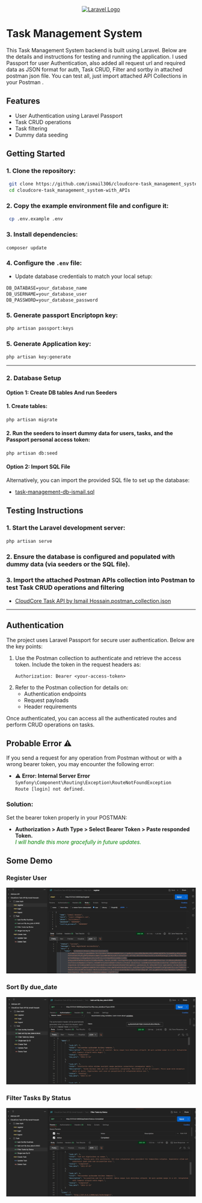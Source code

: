 <p align="center"><a href="https://laravel.com" target="_blank"><img src="https://raw.githubusercontent.com/laravel/art/master/logo-lockup/5%20SVG/2%20CMYK/1%20Full%20Color/laravel-logolockup-cmyk-red.svg" width="400" alt="Laravel Logo"></a></p>

# Task Management System

This Task Management System backend is built using Laravel. Below are the details and instructions for testing and running the application. I used Passport for user Authentication, also added all request url and required data as JSON format for auth, Task CRUD, Filter and sortby in attached postman json file.
You can test all, just import attached API Collections in your Postman .

## Features
- User Authentication using Laravel Passport
- Task CRUD operations
- Task filtering
- Dummy data seeding

## Getting Started

### 1. Clone the repository:
```bash
 git clone https://github.com/ismail306/cloudcore-task_management_system-with_APIs.git
 cd cloudcore-task_management_system-with_APIs
```

### 2. Copy the example environment file and configure it:
```bash
 cp .env.example .env
```

### 3. Install dependencies:
```bash
composer update
 ```

### 4. Configure the `.env` file:
- Update database credentials to match your local setup:
 ```env
DB_DATABASE=your_database_name
DB_USERNAME=your_database_user
DB_PASSWORD=your_database_password
```
### 5. Generate passport Encriptopn key:
 ```bash
php artisan passport:keys
 ```
### 5. Generate Application key:
 ```bash
php artisan key:generate
 ```
---

### 2. Database Setup

#### Option 1: Create DB tables And run Seeders

#### 1.  Create tables:
 ```bash
 php artisan migrate
 ```

#### 2. Run the seeders to insert dummy data for users, tasks, and the Passport personal access token:
```bash
php artisan db:seed
```

#### Option 2: Import SQL File

Alternatively, you can import the provided SQL file to set up the database:

- [task-management-db-ismail.sql](task-management-db-ismail.sql)


## Testing Instructions
### 1. Start the Laravel development server:
 ```bash
 php artisan serve
 ```
### 2. Ensure the database is configured and populated with dummy data (via seeders or the SQL file).
### 3. Import the attached Postman APIs collection into Postman to test Task CRUD operations and filtering
- [CloudCore Task API by Ismail Hossain.postman_collection.json](public/CloudCore%20Task%20API%20By%20Ismail%20Hossain.postman_collection.json)


---

## Authentication

The project uses Laravel Passport for secure user authentication. Below are the key points:

1. Use the Postman collection to authenticate and retrieve the access token. Include the token in the request headers as:
    ```
    Authorization: Bearer <your-access-token>
    ```
2. Refer to the Postman collection for details on:
    - Authentication endpoints
    - Request payloads
    - Header requirements

Once authenticated, you can access all the authenticated routes and perform CRUD operations on tasks.


## Probable Error ⚠️
If you send a request for any operation from Postman without or with a wrong bearer token, you may encounter the following error:

- ⚠️ **Error: Internal Server Error**  
  `Symfony\Component\Routing\Exception\RouteNotFoundException`  
  `Route [login] not defined.`

### Solution:
Set the bearer token properly in your POSTMAN:
- **Authorization > Auth Type > Select Bearer Token > Paste responded Token.**  
<span style="color: green;">_I will handle this more gracefully in future updates._</span>


## Some Demo 

### Register User
![Postman Demo 1](public/postManDemo1.jpg)

### Sort By due_date
![Postman Demo 2](public/postManDemo2.jpg)

### Filter Tasks By Status
![Postman Demo 3](public/postManDemo3.jpg)


